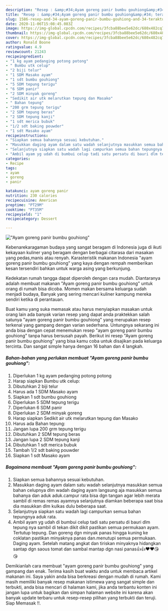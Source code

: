 ```yaml
---
description: "Resep : &amp;#34;Ayam goreng panir bumbu gouhiong&amp;#34; teraktual"
title: "Resep : &amp;#34;Ayam goreng panir bumbu gouhiong&amp;#34; teraktual"
slug: 1586-resep-and-34-ayam-goreng-panir-bumbu-gouhiong-and-34-teraktual
date: 2020-11-06T15:08:45.083Z
image: https://img-global.cpcdn.com/recipes/3fcba88bee5e62dc/680x482cq70/ayam-goreng-panir-bumbu-gouhiong-foto-resep-utama.jpg
thumbnail: https://img-global.cpcdn.com/recipes/3fcba88bee5e62dc/680x482cq70/ayam-goreng-panir-bumbu-gouhiong-foto-resep-utama.jpg
cover: https://img-global.cpcdn.com/recipes/3fcba88bee5e62dc/680x482cq70/ayam-goreng-panir-bumbu-gouhiong-foto-resep-utama.jpg
author: Ronald Boone
ratingvalue: 4.9
reviewcount: 21243
recipeingredient:
- "1 kg ayam pedanging potong potong"
- " Bumbu utk celup"
- "2 biji telur"
- "1 SDM Masako ayam"
- "1 sdt bumbu gouhiong"
- "5 SDM tepung terigu"
- "6 SDM panir"
- "2 SDM minyak goreng"
- "Sedikit air utk melarutkan tepung dan Masako"
- " Bahan tepung"
- "200 grm tepung terigu"
- "2 SDM tepung beras"
- "2 SDM tepung kanji"
- "1 sdt merica bubuk"
- "1/2 sdt baking pouwder"
- "1 sdt Masako ayam"
recipeinstructions:
- "Siapkan semua bahannya sesuai kebutuhan."
- "Masukkan daging ayam dalam satu wadah selanjutnya masukkan semua bahan celupnya dlm wadah daging ayam langsung aja masukkan semua bahanya dan aduk aduk.campur rata bisa dgn tangan agar lebih merata sambil di remas remas ayamnya selanjutnya diamkan beberapa saat bisa dia masukkan dlm kulkas dulu beberapa saat."
- "Selanjutnya siapkan satu wadah lagi campurkan semua bahan tepungnya aduk rata."
- "Ambil ayam yg udah di bumbui celup tadi satu persatu di bauri dlm tepung nya sambil di tekan dikit dikit pastikan semua permukaan ayam. Tertutup tepung. Dan goreng dgn minyak panas hingga kuning ke coklatan pastikan minyaknya panas dan.menutupi semua permukaan. Daging ayam. Setelah matang angkat dan tiriskan minyaknya hidangkan santap dgn saous tomat dan sambal mantap dgn nasi panas👍👍❤️❤️😘😘"
categories:
- Recipe
tags:
- ayam
- goreng
- panir

katakunci: ayam goreng panir 
nutrition: 230 calories
recipecuisine: American
preptime: "PT29M"
cooktime: "PT35M"
recipeyield: "1"
recipecategory: Dessert

---
```



![&#34;Ayam goreng panir bumbu gouhiong&#34;](https://img-global.cpcdn.com/recipes/3fcba88bee5e62dc/680x482cq70/ayam-goreng-panir-bumbu-gouhiong-foto-resep-utama.jpg)

Kebenarekaragaman budaya yang sangat beragam di Indonesia juga di ikuti kekayaan kuliner yang beragam dengan berbagai citarasa dari masakan yang pedas,manis atau renyah. Karasteristik makanan Indonesia &#34;ayam goreng panir bumbu gouhiong&#34; yang kaya dengan rempah memberikan kesan tersendiri bahkan untuk warga asing yang berkunjung.


Kedekatan rumah tangga dapat diperoleh dengan cara mudah. Diantaranya adalah membuat makanan &#34;Ayam goreng panir bumbu gouhiong&#34; untuk orang di rumah bisa dicoba. Momen makan bersama keluarga sudah menjadi budaya, Banyak yang sering mencari kuliner kampung mereka sendiri ketika di perantauan.



Buat kamu yang suka memasak atau harus menyiapkan masakan untuk orang lain ada banyak varian resep yang dapat anda praktekkan salah satunya &#34;ayam goreng panir bumbu gouhiong&#34; yang merupakan resep terkenal yang gampang dengan varian sederhana. Untungnya sekarang ini anda bisa dengan cepat menemukan resep &#34;ayam goreng panir bumbu gouhiong&#34; tanpa harus bersusah payah.
Berikut ini resep &#34;Ayam goreng panir bumbu gouhiong&#34; yang bisa kamu coba untuk disajikan pada keluarga tercinta. Dan sangat simple hanya dengan 16 bahan dan 4 langkah.


<!--inarticleads1-->

##### Bahan-bahan yang perlukan membuat &#34;Ayam goreng panir bumbu gouhiong&#34;:

1. Diperlukan 1 kg ayam pedanging potong potong
1. Harap siapkan  Bumbu utk celup:
1. Dibutuhkan 2 biji telur
1. Harus ada 1 SDM Masako ayam
1. Siapkan 1 sdt bumbu gouhiong
1. Diperlukan 5 SDM tepung terigu
1. Diperlukan 6 SDM panir
1. Diperlukan 2 SDM minyak goreng
1. Harap siapkan Sedikit air utk melarutkan tepung dan Masako
1. Harus ada  Bahan tepung:
1. Jangan lupa 200 grm tepung terigu
1. Dibutuhkan 2 SDM tepung beras
1. Jangan lupa 2 SDM tepung kanji
1. Dibutuhkan 1 sdt merica bubuk
1. Tambah 1/2 sdt baking pouwder
1. Siapkan 1 sdt Masako ayam




<!--inarticleads2-->

##### Bagaimana membuat  &#34;Ayam goreng panir bumbu gouhiong&#34;:

1. Siapkan semua bahannya sesuai kebutuhan.
1. Masukkan daging ayam dalam satu wadah selanjutnya masukkan semua bahan celupnya dlm wadah daging ayam langsung aja masukkan semua bahanya dan aduk aduk.campur rata bisa dgn tangan agar lebih merata sambil di remas remas ayamnya selanjutnya diamkan beberapa saat bisa dia masukkan dlm kulkas dulu beberapa saat.
1. Selanjutnya siapkan satu wadah lagi campurkan semua bahan tepungnya aduk rata.
1. Ambil ayam yg udah di bumbui celup tadi satu persatu di bauri dlm tepung nya sambil di tekan dikit dikit pastikan semua permukaan ayam. Tertutup tepung. Dan goreng dgn minyak panas hingga kuning ke coklatan pastikan minyaknya panas dan.menutupi semua permukaan. Daging ayam. Setelah matang angkat dan tiriskan minyaknya hidangkan santap dgn saous tomat dan sambal mantap dgn nasi panas👍👍❤️❤️😘😘




Demikianlah cara membuat &#34;ayam goreng panir bumbu gouhiong&#34; yang gampang dan enak. Terima kasih buat waktu anda untuk membaca artikel makanan ini. Saya yakin anda bisa berkreasi dengan mudah di rumah. Kami masih memiliki banyak resep makanan istimewa yang sangat simple dan terbukti, anda bisa mencari di halaman kami, jika anda terbantu konten ini jangan lupa untuk bagikan dan simpan halaman website ini karena akan banyak update terbaru untuk resep-resep pilihan yang terbukti dan teruji. Siap Memasak !!. 
